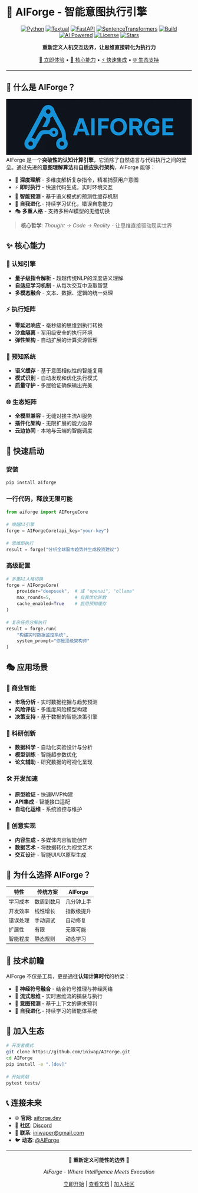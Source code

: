 # 🌟 AIForge - 智能意图执行引擎
  
<div align="center">  
  
[![Python](https://img.shields.io/badge/python-3.10%2B-blue.svg)](https://www.python.org/) [![Textual](https://img.shields.io/badge/Textual-4.0.0+%20-green)](https://textual.textualize.io/) [![FastAPI](https://img.shields.io/badge/FastAPI-0.116.1+%20-red)](https://fastapi.tiangolo.com/) [![SentenceTransformers](https://img.shields.io/badge/SentenceTransformers-5.0.0+%20-pink)](https://www.SBERT.net/) [![Build](https://img.shields.io/badge/build-passing-brightgreen)](https://github.com/iniwap/AIForge) [![AI Powered](https://img.shields.io/badge/AI-Powered-ff69b4.svg)](#) [![License](https://img.shields.io/badge/license-Apache%202.0-yellow)](./LICENSE) [![Stars](https://img.shields.io/github/stars/iniwap/AIForge?style=social)](https://github.com/iniwap/AIForge)
  
**重新定义人机交互边界，让思维直接转化为执行力**  
  
[🚀 立即体验](#快速启动) • [🧠 核心能力](#核心能力) • [⚡ 快速集成](#安装使用) • [🌐 生态支持](#生态系统)  
  
</div>  
  
---  
  
## 🎯 什么是 AIForge？  
![alt text](logo.png)  
AIForge 是一个**突破性的认知计算引擎**，它消除了自然语言与代码执行之间的壁垒。通过先进的**意图理解算法**和**自适应执行架构**，AIForge 能够：  
  
- 🧠 **深度理解** - 多维度解析复杂指令，精准捕获用户意图  
- ⚡ **即时执行** - 快速代码生成，实时环境交互  
- 🔮 **智能预测** - 基于语义模式的预测性缓存机制  
- 🌊 **自我进化** - 持续学习优化，错误自愈能力  
- 🎭 **多重人格** - 支持多种AI模型的无缝切换  
  
> **核心哲学**: *Thought → Code → Reality* - 让思维直接驱动现实世界  
  
## ✨ 核心能力  
  
### 🧬 认知引擎  
- **量子级指令解析** - 超越传统NLP的深度语义理解  
- **自适应学习机制** - 从每次交互中汲取智慧  
- **多模态融合** - 文本、数据、逻辑的统一处理  
  
### ⚡ 执行矩阵  
- **零延迟响应** - 毫秒级的思维到执行转换  
- **沙盒隔离** - 军用级安全的执行环境  
- **弹性架构** - 自动扩展的计算资源管理  
  
### 🔮 预知系统  
- **语义缓存** - 基于意图相似性的智能复用  
- **模式识别** - 自动发现和优化执行模式  
- **质量守护** - 多层验证确保输出完美  
  
### 🌐 生态矩阵  
- **全模型兼容** - 无缝对接主流AI服务  
- **插件化架构** - 无限扩展的能力边界  
- **云边协同** - 本地与云端的智能调度  
  
## 🚀 快速启动  
  
### 安装  
```bash  
pip install aiforge  
```  
  
### 一行代码，释放无限可能  
```python  
from aiforge import AIForgeCore  
  
# 唤醒AI引擎  
forge = AIForgeCore(api_key="your-key")  
  
# 思维即执行  
result = forge("分析全球股市趋势并生成投资建议")  
```  
  
### 高级配置  
```python  
# 多重AI人格切换  
forge = AIForgeCore(  
    provider="deepseek",  # 或 "openai", "ollama"  
    max_rounds=5,         # 自我优化轮数  
    cache_enabled=True    # 启用预知缓存  
)  
  
# 复杂任务分解执行   
result = forge.run(  
    "构建实时数据监控系统",  
    system_prompt="你是顶级架构师"  
)  
```  
  
## 🎭 应用场景  
  
### 💼 商业智能  
- **市场分析** - 实时数据挖掘与趋势预测  
- **风险评估** - 多维度风险模型构建  
- **决策支持** - 基于数据的智能决策引擎  
  
### 🔬 科研创新  
- **数据科学** - 自动化实验设计与分析  
- **模型训练** - 智能超参数优化  
- **论文辅助** - 研究数据的可视化呈现  
  
### 🛠️ 开发加速  
- **原型验证** - 快速MVP构建  
- **API集成** - 智能接口适配  
- **自动化运维** - 系统监控与维护  
  
### 🎨 创意实现  
- **内容生成** - 多媒体内容智能创作  
- **数据艺术** - 将数据转化为视觉艺术  
- **交互设计** - 智能UI/UX原型生成  
  
## 🌟 为什么选择 AIForge？  
  
| 特性 | 传统方案 | AIForge |  
|------|----------|---------|  
| 学习成本 | 数周到数月 | 几分钟上手 |  
| 开发效率 | 线性增长 | 指数级提升 |  
| 错误处理 | 手动调试 | 自动修复 |  
| 扩展性 | 有限 | 无限可能 |  
| 智能程度 | 静态规则 | 动态学习 |  
  
## 🔮 技术前瞻  
  
AIForge 不仅是工具，更是通往**认知计算时代**的桥梁：  
  
- 🧠 **神经符号融合** - 结合符号推理与神经网络  
- 🌊 **流式思维** - 实时思维流的捕获与执行  
- 🎯 **意图预测** - 基于上下文的需求预判  
- 🔄 **自我进化** - 持续学习的智能体系统  
  
## 🤝 加入生态  
  
```bash  
# 开发者模式  
git clone https://github.com/iniwap/AIForge.git  
cd AIForge  
pip install -e ".[dev]"  
  
# 开始贡献   
pytest tests/  
```  
  
## 📞 连接未来  
  
- 🌐 **官网**: [aiforge.dev](https://aiforge.dev)  
- 💬 **社区**: [Discord](https://discord.gg/ksPhVyWz)  
- 📧 **联系**: iniwaper@gmail.com 
- 🐦 **动态**: [@AIForge](https://twitter.com/iafun_tipixel)  
  
---  
  
<div align="center">  
  
**🌟 重新定义可能性的边界 🌟**  
  
*AIForge - Where Intelligence Meets Execution*  
  
[立即开始](https://github.com/iniwap/AIForge) | [查看文档](https://docs.aiforge.dev) | [加入社区](https://discord.gg/ksPhVyWz)  
  
</div>